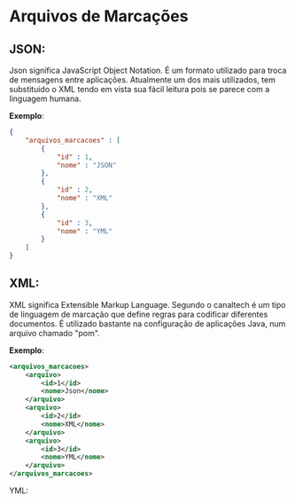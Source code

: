 # Arquivos de Marcações

## JSON:

Json significa JavaScript Object Notation. É um formato utilizado para troca de mensagens entre aplicações. Atualmente um dos mais utilizados, tem substituido o XML tendo em vista sua fácil leitura pois se parece com a linguagem humana.

**Exemplo**:

```json
{
    "arquivos_marcacoes" : [
        {
            "id" : 1,
            "nome" : "JSON"
        },
        {
            "id" : 2,
            "nome" : "XML"
        },
        {
            "id" : 3,
            "nome" : "YML"
        }
    ]
}
```

## XML:

XML significa Extensible Markup Language. Segundo o canaltech  é um tipo de linguagem de marcação que define regras para codificar diferentes documentos. É utilizado bastante na configuração de aplicações Java, num arquivo chamado "pom".

**Exemplo**:
```xml
<arquivos_marcacoes>
    <arquivo>
		<id>1</id>
        <nome>Json</nome>
    </arquivo>
    <arquivo>
		<id>2</id>
        <nome>XML</nome>
    </arquivo>
    <arquivo>
		<id>3</id>
        <nome>YML</nome>
    </arquivo>
</arquivos_marcacoes>
```

YML: